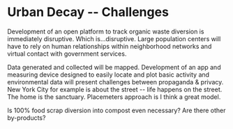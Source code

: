 Urban Decay -- Challenges
=========

Development of an open platform to track organic waste diversion is immediately disruptive. Which is...disruptive. Large population centers will have to rely on human relationships within neighborhood networks and virtual contact with government services. 

Data generated and collected will be mapped. Development of an app and measuring device designed to easily locate and plot basic activity and environmental data will present challenges between propaganda & privacy. New York City for example is about the street -- life happens on the street. The home is the sanctuary. Placemeters approach is I think a great model.

Is 100% food scrap diversion into compost even necessary? Are there other by-products?